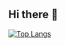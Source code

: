 ## Hi there 👋

[![Top Langs](https://github-readme-stats.vercel.app/api/top-langs/?username=Angrycomik&layout=compact&theme=vision-friendly-dark)](https://github.com/anuraghazra/github-readme-stats)

<!--
**Angrycomik/Angrycomik** is a ✨ _special_ ✨ repository because its `README.md` (this file) appears on your GitHub profile.

Here are some ideas to get you started:

- 🔭 I’m currently working on ...
- 🌱 I’m currently learning ...
- 👯 I’m looking to collaborate on ...
- 🤔 I’m looking for help with ...
- 💬 Ask me about ...
- 📫 How to reach me: ...
- 😄 Pronouns: ...
- ⚡ Fun fact: ...
-->
